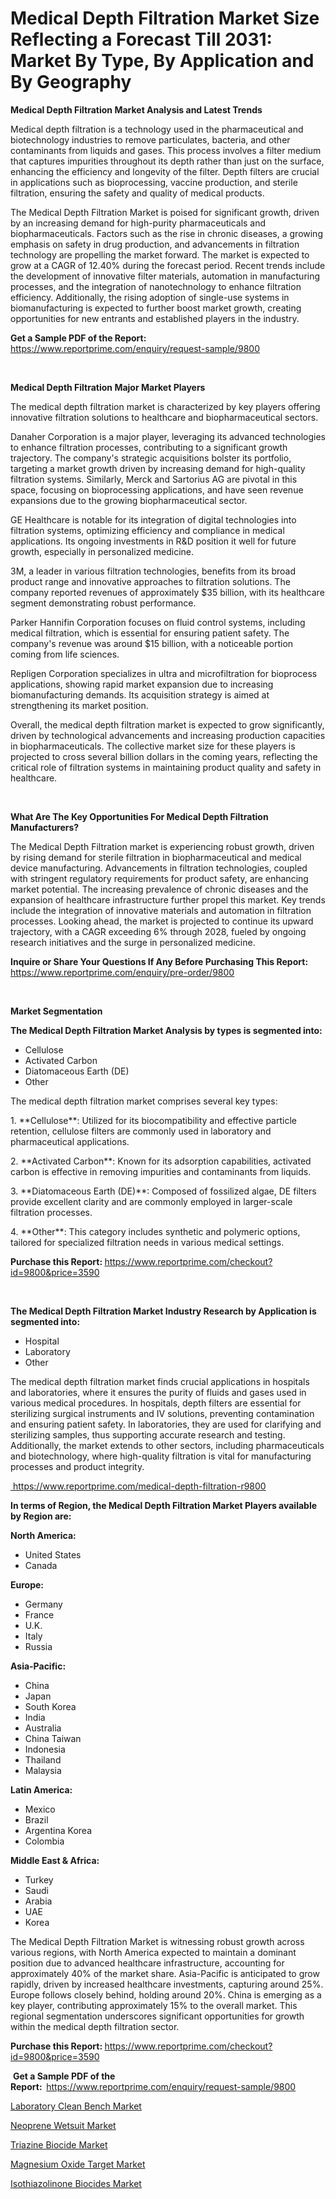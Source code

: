 <p><h1>Medical Depth Filtration Market Size Reflecting a Forecast Till 2031: Market By Type, By Application and By Geography</h1></p><p><strong>Medical Depth Filtration Market Analysis and Latest Trends</strong></p>
<p><p>Medical depth filtration is a technology used in the pharmaceutical and biotechnology industries to remove particulates, bacteria, and other contaminants from liquids and gases. This process involves a filter medium that captures impurities throughout its depth rather than just on the surface, enhancing the efficiency and longevity of the filter. Depth filters are crucial in applications such as bioprocessing, vaccine production, and sterile filtration, ensuring the safety and quality of medical products.</p><p>The Medical Depth Filtration Market is poised for significant growth, driven by an increasing demand for high-purity pharmaceuticals and biopharmaceuticals. Factors such as the rise in chronic diseases, a growing emphasis on safety in drug production, and advancements in filtration technology are propelling the market forward. The market is expected to grow at a CAGR of 12.40% during the forecast period. Recent trends include the development of innovative filter materials, automation in manufacturing processes, and the integration of nanotechnology to enhance filtration efficiency. Additionally, the rising adoption of single-use systems in biomanufacturing is expected to further boost market growth, creating opportunities for new entrants and established players in the industry.</p></p>
<p><strong>Get a Sample PDF of the Report:&nbsp;</strong> <a href="https://www.reportprime.com/enquiry/request-sample/9800">https://www.reportprime.com/enquiry/request-sample/9800</a></p>
<p>&nbsp;</p>
<p><strong>Medical Depth Filtration Major Market Players</strong></p>
<p><p>The medical depth filtration market is characterized by key players offering innovative filtration solutions to healthcare and biopharmaceutical sectors. </p><p>Danaher Corporation is a major player, leveraging its advanced technologies to enhance filtration processes, contributing to a significant growth trajectory. The company's strategic acquisitions bolster its portfolio, targeting a market growth driven by increasing demand for high-quality filtration systems. Similarly, Merck and Sartorius AG are pivotal in this space, focusing on bioprocessing applications, and have seen revenue expansions due to the growing biopharmaceutical sector.</p><p>GE Healthcare is notable for its integration of digital technologies into filtration systems, optimizing efficiency and compliance in medical applications. Its ongoing investments in R&D position it well for future growth, especially in personalized medicine.</p><p>3M, a leader in various filtration technologies, benefits from its broad product range and innovative approaches to filtration solutions. The company reported revenues of approximately $35 billion, with its healthcare segment demonstrating robust performance.</p><p>Parker Hannifin Corporation focuses on fluid control systems, including medical filtration, which is essential for ensuring patient safety. The company's revenue was around $15 billion, with a noticeable portion coming from life sciences.</p><p>Repligen Corporation specializes in ultra and microfiltration for bioprocess applications, showing rapid market expansion due to increasing biomanufacturing demands. Its acquisition strategy is aimed at strengthening its market position.</p><p>Overall, the medical depth filtration market is expected to grow significantly, driven by technological advancements and increasing production capacities in biopharmaceuticals. The collective market size for these players is projected to cross several billion dollars in the coming years, reflecting the critical role of filtration systems in maintaining product quality and safety in healthcare.</p></p>
<p>&nbsp;</p>
<p><strong>What Are The Key Opportunities For Medical Depth Filtration Manufacturers?</strong></p>
<p><p>The Medical Depth Filtration market is experiencing robust growth, driven by rising demand for sterile filtration in biopharmaceutical and medical device manufacturing. Advancements in filtration technologies, coupled with stringent regulatory requirements for product safety, are enhancing market potential. The increasing prevalence of chronic diseases and the expansion of healthcare infrastructure further propel this market. Key trends include the integration of innovative materials and automation in filtration processes. Looking ahead, the market is projected to continue its upward trajectory, with a CAGR exceeding 6% through 2028, fueled by ongoing research initiatives and the surge in personalized medicine.</p></p>
<p><strong>Inquire or Share Your Questions If Any Before Purchasing This Report:</strong> <a href="https://www.reportprime.com/enquiry/pre-order/9800">https://www.reportprime.com/enquiry/pre-order/9800</a></p>
<p>&nbsp;</p>
<p><strong>Market Segmentation</strong></p>
<p><strong>The Medical Depth Filtration Market Analysis by types is segmented into:</strong></p>
<p><ul><li>Cellulose</li><li>Activated Carbon</li><li>Diatomaceous Earth (DE)</li><li>Other</li></ul></p>
<p><p>The medical depth filtration market comprises several key types: </p><p>1. **Cellulose**: Utilized for its biocompatibility and effective particle retention, cellulose filters are commonly used in laboratory and pharmaceutical applications.</p><p>2. **Activated Carbon**: Known for its adsorption capabilities, activated carbon is effective in removing impurities and contaminants from liquids.</p><p>3. **Diatomaceous Earth (DE)**: Composed of fossilized algae, DE filters provide excellent clarity and are commonly employed in larger-scale filtration processes.</p><p>4. **Other**: This category includes synthetic and polymeric options, tailored for specialized filtration needs in various medical settings.</p></p>
<p><strong>Purchase this Report:&nbsp;</strong><a href="https://www.reportprime.com/checkout?id=9800&price=3590">https://www.reportprime.com/checkout?id=9800&price=3590</a></p>
<p>&nbsp;</p>
<p><strong>The Medical Depth Filtration Market Industry Research by Application is segmented into:</strong></p>
<p><ul><li>Hospital</li><li>Laboratory</li><li>Other</li></ul></p>
<p><p>The medical depth filtration market finds crucial applications in hospitals and laboratories, where it ensures the purity of fluids and gases used in various medical procedures. In hospitals, depth filters are essential for sterilizing surgical instruments and IV solutions, preventing contamination and ensuring patient safety. In laboratories, they are used for clarifying and sterilizing samples, thus supporting accurate research and testing. Additionally, the market extends to other sectors, including pharmaceuticals and biotechnology, where high-quality filtration is vital for manufacturing processes and product integrity.</p></p>
<p><a href="https://www.reportprime.com/medical-depth-filtration-r9800">&nbsp;https://www.reportprime.com/medical-depth-filtration-r9800</a></p>
<p><strong>In terms of Region, the Medical Depth Filtration Market Players available by Region are:</strong></p>
<p>
    <p> <strong> North America: </strong>
        <ul>
            <li>United States</li>
            <li>Canada</li>
        </ul>
        </p> 
    <p> <strong> Europe: </strong>
        <ul>
            <li>Germany</li>
            <li>France</li>
            <li>U.K.</li>
            <li>Italy</li>
            <li>Russia</li>
        </ul>
        </p> 
    <p> <strong> Asia-Pacific: </strong>
        <ul>
            <li>China</li>
            <li>Japan</li>
            <li>South Korea</li>
            <li>India</li>
            <li>Australia</li>
            <li>China Taiwan</li>
            <li>Indonesia</li>
            <li>Thailand</li>
            <li>Malaysia</li>
        </ul>
        </p> 
    <p> <strong> Latin America: </strong>
        <ul>
            <li>Mexico</li>
            <li>Brazil</li>
            <li>Argentina Korea</li>
            <li>Colombia</li>
        </ul>
        </p> 
    <p> <strong> Middle East & Africa: </strong>
        <ul>
            <li>Turkey</li>
            <li>Saudi</li>
            <li>Arabia</li>
            <li>UAE</li>
            <li>Korea</li>
        </ul>
    </p>
    </p>
<p><p>The Medical Depth Filtration Market is witnessing robust growth across various regions, with North America expected to maintain a dominant position due to advanced healthcare infrastructure, accounting for approximately 40% of the market share. Asia-Pacific is anticipated to grow rapidly, driven by increased healthcare investments, capturing around 25%. Europe follows closely behind, holding around 20%. China is emerging as a key player, contributing approximately 15% to the overall market. This regional segmentation underscores significant opportunities for growth within the medical depth filtration sector.</p></p>
<p><strong>Purchase this Report: </strong><a href="https://www.reportprime.com/checkout?id=9800&price=3590">https://www.reportprime.com/checkout?id=9800&price=3590</a></p>
<p>&nbsp;<strong>Get a Sample PDF of the Report:&nbsp;&nbsp;</strong><a href="https://www.reportprime.com/enquiry/request-sample/9800">https://www.reportprime.com/enquiry/request-sample/9800</a></p>
<p><strong></strong></p>
<p><p><a href="https://github.com/RogerBennett414/Market-Research-Report-List-1/blob/main/laboratory-clean-bench-market.md">Laboratory Clean Bench Market</a></p><p><a href="https://www.linkedin.com/pulse/what-growth-opportunities-challenges-neoprene-wetsuit-market-e6j5c?trackingId=fiGDKXpqT%2ByaqCgXF5fyAQ%3D%3D">Neoprene Wetsuit Market</a></p><p><a href="https://medium.com/@eloisadavis25/the-market-study-covers-the-triazine-biocide-market-across-various-segments-3c6a6e6d3aa8">Triazine Biocide Market</a></p><p><a href="https://issuu.com/reportprime-2/docs/magnesium-oxide-target-market-size-_813929e260e05d">Magnesium Oxide Target Market</a></p><p><a href="https://medium.com/@raygrimes99/this-isothiazolinone-biocides-market-research-report-evaluates-the-key-market-trends-drivers-05e691286f51">Isothiazolinone Biocides Market</a></p></p>